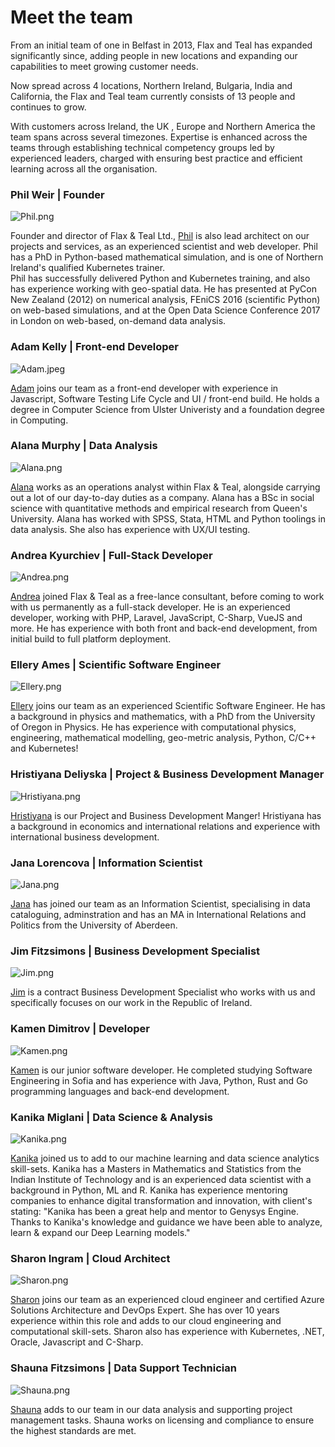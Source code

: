 # Meet the team

From an initial team of one in Belfast in 2013, Flax and Teal has expanded significantly since, adding people in new locations and expanding our capabilities to meet growing customer needs. 

Now spread across 4 locations, Northern Ireland, Bulgaria, India and California, the Flax and Teal team currently consists of 13 people and continues to grow. 

With customers across Ireland, the UK , Europe and Northern America the team spans across several timezones.  Expertise is enhanced across the teams through establishing technical competency groups led by experienced leaders, charged with ensuring best practice and efficient learning across all the organisation.

### Phil Weir | Founder  
![Phil.png](/images/Phil.png) </br>

Founder and director of Flax &amp; Teal Ltd., [Phil](https://www.linkedin.com/in/phil-weir-033b5a62/) is also lead architect on our projects and services, as an experienced scientist and web developer. Phil has a PhD in Python-based mathematical simulation, and is one of Northern Ireland's qualified Kubernetes trainer.<br>
Phil has successfully delivered Python and Kubernetes training, and also has experience working with geo-spatial data.
He has presented at PyCon New Zealand (2012) on numerical analysis, FEniCS 2016 (scientific Python) on web-based simulations, and at the Open Data Science Conference 2017 in London on web-based, on-demand data analysis. </br>

### Adam Kelly | Front-end Developer
![Adam.jpeg](/images/Adam.jpeg) </br>

[Adam](https://www.linkedin.com/in/adam-kelly-4525b2160/) joins our team as a front-end developer with experience in Javascript, Software Testing Life Cycle and UI / front-end build. He holds a degree in Computer Science from Ulster Univeristy and a foundation degree in Computing. </br>

### Alana Murphy | Data Analysis 
![Alana.png](/images/Alana.png) </br>

[Alana](https://www.linkedin.com/in/alana-murphy-4ab8891aa/) works as an operations analyst within Flax &amp; Teal, alongside carrying out a lot of our day-to-day duties as a company. Alana has a BSc in social science with quantitative methods and empirical research from Queen's University. Alana has worked with SPSS, Stata, HTML and Python toolings in data analysis. She also has experience with UX/UI testing.

### Andrea Kyurchiev | Full-Stack Developer  
![Andrea.png](/images/Andrea.png) </br>

[Andrea](https://www.linkedin.com/in/andrea-kyurchiev-b2250a15b/) joined Flax &amp; Teal as a free-lance consultant, before coming to work with us permanently as a full-stack developer. He is an experienced developer, working with PHP, Laravel, JavaScript, C-Sharp, VueJS and more. He has experience with both front and back-end development, from initial build to full platform deployment.

### Ellery Ames | Scientific Software Engineer 
![Ellery.png](/images/Ellery.png) </br>

[Ellery](https://www.linkedin.com/in/ellery-ames-b6b3a975/) joins our team as an experienced Scientific Software Engineer. He has a background in physics and mathematics, with a PhD from the University of Oregon in Physics. He has experience with computational physics, engineering, mathematical modelling, geo-metric analysis, Python, C/C++ and Kubernetes!

### Hristiyana Deliyska | Project & Business Development Manager 
![Hristiyana.png](/images/Hristiyana.png)</br> 

[Hristiyana](https://www.linkedin.com/in/hristiyana-deliyska-5aba5119a/) is our Project and Business Development Manger! Hristiyana has a background in economics and international relations and experience with international business development. 

### Jana Lorencova | Information Scientist
![Jana.png](/images/Jana.png)</br>

[Jana](https://www.linkedin.com/in/jana-lorencova-1822433b/) has joined our team as an Information Scientist, specialising in data cataloguing, adminstration and has an MA in International Relations and Politics from the University of Aberdeen. 

### Jim Fitzsimons | Business Development Specialist 
![Jim.png](/images/Jim.png)</br>

[Jim](linkedin.com/in/jimmfitzsimons/) is a contract Business Development Specialist who works with us and specifically focuses on our work in the Republic of Ireland. 

### Kamen Dimitrov | Developer 
![Kamen.png](/images/Kamen.png)</br>

[Kamen](https://www.linkedin.com/in/kamen-dimitrov-a26a2492/) is our junior software developer. He completed studying Software Engineering in Sofia and has experience with Java, Python, Rust and Go programming languages and back-end development. 

### Kanika Miglani | Data Science & Analysis 
![Kanika.png](/images/Kanika.png)</br>

[Kanika](https://www.linkedin.com/in/kanika-miglani-538a06137/) joined us to add to our machine learning and data science analytics skill-sets. Kanika has a Masters in Mathematics and Statistics from the Indian Institute of Technology and is an experienced data scientist with a background in Python, ML and R. Kanika has experience mentoring companies to enhance digital transformation and innovation, with client's stating: "Kanika has been a great help and mentor to Genysys Engine. Thanks to Kanika's knowledge and guidance we have been able to analyze, learn & expand our Deep Learning models."

### Sharon Ingram | Cloud Architect 
![Sharon.png](/images/Sharon.png) </br>

[Sharon](https://www.linkedin.com/in/sharoningram/) joins our team as an experienced cloud engineer and certified Azure Solutions Architecture and DevOps Expert. She has over 10 years experience within this role and adds to our cloud engineering and computational skill-sets. Sharon also has experience with Kubernetes, .NET, Oracle, Javascript and C-Sharp. 

### Shauna Fitzsimons | Data Support Technician 
![Shauna.png](/images/Shauna.png)</br>

[Shauna](https://www.linkedin.com/in/shauna-f-030798aa/) adds to our team in our data analysis and supporting project management tasks. Shauna works on licensing and compliance to ensure the highest standards are met.
